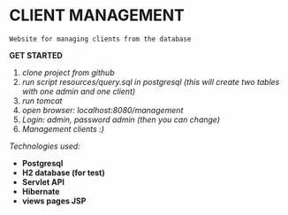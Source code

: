 # CLIENT MANAGEMENT
`Website for managing clients from the database `

**GET STARTED**
1. _clone project from github_
2. _run script resources/query.sql in postgresql (this will create two tables with one admin and one client)_
3. _run tomcat_ 
4. _open browser: localhost:8080/management_
5. _Login: admin, password admin (then you can change)_
6. _Management clients :)_

_Technologies used:_ 
- **Postgresql**
- **H2 database (for test)**
- **Servlet API**
- **Hibernate**
- **views pages JSP**
